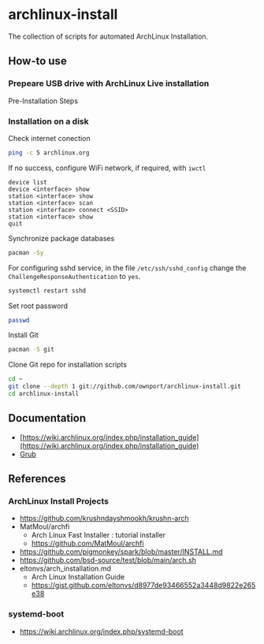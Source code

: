 # archlinux-install

The collection of scripts for automated ArchLinux Installation.

## How-to use

### Prepeare USB drive with ArchLinux Live installation

Pre-Installation Steps

### Installation on a disk

Check internet conection
```bash
ping -c 5 archlinux.org
```
If no success, configure WiFi network, if required, with  `iwctl`

```
device list
device <interface> show
station <interface> show
station <interface> scan
station <interface> connect <SSID>
station <interface> show
quit
```

Synchronize package databases
```bash
pacman -Sy
```

For configuring sshd service, in the file `/etc/ssh/sshd_config` change the `ChallengeResponseAuthentication` to `yes`.
```sh
systemctl restart sshd
```

Set root password
```sh
passwd
```

Install Git
```bash
pacman -S git
```

Clone Git repo for installation scripts
```bash
cd ~
git clone --depth 1 git://github.com/ownport/archlinux-install.git
cd archlinux-install
```

## Documentation

- [https://wiki.archlinux.org/index.php/installation_guide](https://wiki.archlinux.org/index.php/installation_guide)
- [Grub](https://wiki.archlinux.org/index.php/GRUB)

## References

### ArchLinux Install Projects

- https://github.com/krushndayshmookh/krushn-arch
- MatMoul/archfi
    - Arch Linux Fast Installer : tutorial installer
    - https://github.com/MatMoul/archfi
- https://github.com/pigmonkey/spark/blob/master/INSTALL.md
- https://github.com/bsd-source/test/blob/main/arch.sh
- eltonvs/arch_installation.md 
    - Arch Linux Installation Guide
    - https://gist.github.com/eltonvs/d8977de93466552a3448d9822e265e38

### systemd-boot

- https://wiki.archlinux.org/index.php/systemd-boot
